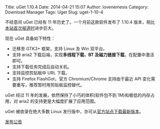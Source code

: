 Title: uGet 1.10.4
Date: 2014-04-21 15:07
Author: lovenemesis
Category: Download Manager
Tags: Uget
Slug: uget-1-10-4

不经意间 uGet 已经有 11 年历史了。一个月前这款软件发布了 1.10.4
版本，相比[本站首次报道时](https://linuxtoy.org/archives/uget.html)进步巨大。

现在 uGet 具备如下特性：

-   迁移至 GTK3+ 框架，支持 Linux 及 Win 双平台。
-   支持 aria2 下载后端，实现**多线程下载、BT
    及磁力链接下载**。在配置中激活即可。
-   支持下载任务完成后自动关机。
-   支持监控剪贴板中 URL 下载。
-   支持 Firefox FlashGot，官方 Chromium/Chrome 支持由于最近 API
    变化需要重写，推荐暂时用剪贴板监控替代。

uGet 经过 11 年的发展，依然保持了小巧的体积(软件包不到
1M)和极低的内存占用，对 aria2 的支持更是大幅度扩展了应用范围。

uGet 被收录在绝大多数 Linux
发行版中，亦可从[官方站点下载最新版本](http://ugetdm.com/downloads)。

[发布公告](http://ugetdm.com/blog/3-stable/55-uget-1104-released-and-a-bit-of-celebration)
